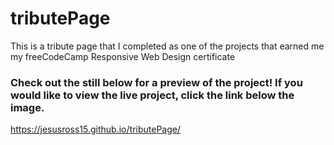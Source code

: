 # tributePage

This is a tribute page that I completed as one of the projects that earned me my freeCodeCamp Responsive Web Design certificate 

### Check out the still below for a preview of the project! If you would like to view the live project, click the link below the image.

 https://jesusross15.github.io/tributePage/
